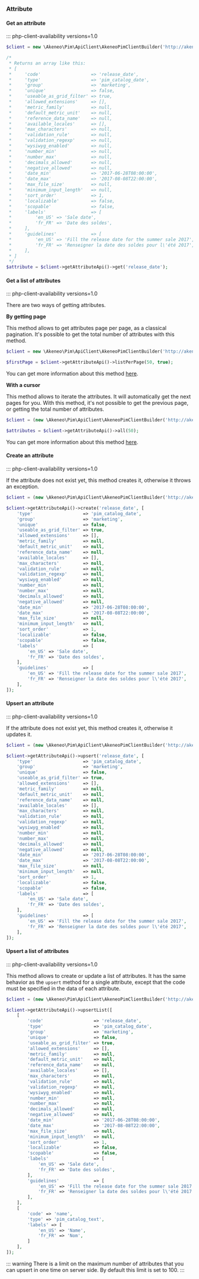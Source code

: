 ### Attribute

#### Get an attribute 
::: php-client-availability versions=1.0

```php
$client = new \Akeneo\Pim\ApiClient\AkeneoPimClientBuilder('http://akeneo.com/')->buildAuthenticatedByPassword('client_id', 'secret', 'admin', 'admin');

/*
 * Returns an array like this:
 * [
 *     'code'                   => 'release_date',
 *     'type'                   => 'pim_catalog_date',
 *     'group'                  => 'marketing',
 *     'unique'                 => false,
 *     'useable_as_grid_filter' => true,
 *     'allowed_extensions'     => [],
 *     'metric_family'          => null,
 *     'default_metric_unit'    => null,
 *     'reference_data_name'    => null,
 *     'available_locales'      => [],
 *     'max_characters'         => null,
 *     'validation_rule'        => null,
 *     'validation_regexp'      => null,
 *     'wysiwyg_enabled'        => null,
 *     'number_min'             => null,
 *     'number_max'             => null,
 *     'decimals_allowed'       => null,
 *     'negative_allowed'       => null,
 *     'date_min'               => '2017-06-28T08:00:00',
 *     'date_max'               => '2017-08-08T22:00:00',
 *     'max_file_size'          => null,
 *     'minimum_input_length'   => null,
 *     'sort_order'             => 1,
 *     'localizable'            => false,
 *     'scopable'               => false,
 *     'labels'                 => [
 *         'en_US' => 'Sale date',
 *         'fr_FR' => 'Date des soldes',
 *     ],
 *     'guidelines'             => [
 *         'en_US' => 'Fill the release date for the summer sale 2017',
 *         'fr_FR' => 'Renseigner la date des soldes pour l\'été 2017',
 *     ],
 * ]
 */
$attribute = $client->getAttributeApi()->get('release_date');
```

#### Get a list of attributes
::: php-client-availability versions=1.0

There are two ways of getting attributes. 

**By getting page**

This method allows to get attributes page per page, as a classical pagination.
It's possible to get the total number of attributes with this method.

```php
$client = new \Akeneo\Pim\ApiClient\AkeneoPimClientBuilder('http://akeneo.com/')->buildAuthenticatedByPassword('client_id', 'secret', 'admin', 'admin');

$firstPage = $client->getAttributeApi()->listPerPage(50, true);
```

You can get more information about this method [here](/php-client/list-resources.html#by-getting-pages).

**With a cursor**

This method allows to iterate the attributes. It will automatically get the next pages for you.
With this method, it's not possible to get the previous page, or getting the total number of attributes.

```php
$client = (new \Akeneo\Pim\ApiClient\AkeneoPimClientBuilder('http://akeneo.com/'))->buildAuthenticatedByPassword('client_id', 'secret', 'admin', 'admin');

$attributes = $client->getAttributeApi()->all(50);
```

You can get more information about this method [here](/php-client/list-resources.html#with-a-cursor).

#### Create an attribute 
::: php-client-availability versions=1.0

If the attribute does not exist yet, this method creates it, otherwise it throws an exception.

```php
$client = (new \Akeneo\Pim\ApiClient\AkeneoPimClientBuilder('http://akeneo.com/'))->buildAuthenticatedByPassword('client_id', 'secret', 'admin', 'admin');

$client->getAttributeApi()->create('release_date', [
    'type'                   => 'pim_catalog_date',
    'group'                  => 'marketing',
    'unique'                 => false,
    'useable_as_grid_filter' => true,
    'allowed_extensions'     => [],
    'metric_family'          => null,
    'default_metric_unit'    => null,
    'reference_data_name'    => null,
    'available_locales'      => [],
    'max_characters'         => null,
    'validation_rule'        => null,
    'validation_regexp'      => null,
    'wysiwyg_enabled'        => null,
    'number_min'             => null,
    'number_max'             => null,
    'decimals_allowed'       => null,
    'negative_allowed'       => null,
    'date_min'               => '2017-06-28T08:00:00',
    'date_max'               => '2017-08-08T22:00:00',
    'max_file_size'          => null,
    'minimum_input_length'   => null,
    'sort_order'             => 1,
    'localizable'            => false,
    'scopable'               => false,
    'labels'                 => [
        'en_US' => 'Sale date',
        'fr_FR' => 'Date des soldes',
    ],
    'guidelines'             => [
        'en_US' => 'Fill the release date for the summer sale 2017',
        'fr_FR' => 'Renseigner la date des soldes pour l\'été 2017',
    ],
]);
```

#### Upsert an attribute 
::: php-client-availability versions=1.0

If the attribute does not exist yet, this method creates it, otherwise it updates it.

```php
$client = (new \Akeneo\Pim\ApiClient\AkeneoPimClientBuilder('http://akeneo.com/'))->buildAuthenticatedByPassword('client_id', 'secret', 'admin', 'admin');

$client->getAttributeApi()->upsert('release_date', [
    'type'                   => 'pim_catalog_date',
    'group'                  => 'marketing',
    'unique'                 => false,
    'useable_as_grid_filter' => true,
    'allowed_extensions'     => [],
    'metric_family'          => null,
    'default_metric_unit'    => null,
    'reference_data_name'    => null,
    'available_locales'      => [],
    'max_characters'         => null,
    'validation_rule'        => null,
    'validation_regexp'      => null,
    'wysiwyg_enabled'        => null,
    'number_min'             => null,
    'number_max'             => null,
    'decimals_allowed'       => null,
    'negative_allowed'       => null,
    'date_min'               => '2017-06-28T08:00:00',
    'date_max'               => '2017-08-08T22:00:00',
    'max_file_size'          => null,
    'minimum_input_length'   => null,
    'sort_order'             => 1,
    'localizable'            => false,
    'scopable'               => false,
    'labels'                 => [
        'en_US' => 'Sale date',
        'fr_FR' => 'Date des soldes',
    ],
    'guidelines'             => [
        'en_US' => 'Fill the release date for the summer sale 2017',
        'fr_FR' => 'Renseigner la date des soldes pour l\'été 2017',
    ],
]);
```

#### Upsert a list of attributes 
::: php-client-availability versions=1.0

This method allows to create or update a list of attributes.
It has the same behavior as the `upsert` method for a single attribute, except that the code must be specified in the data of each attribute.


```php
$client = (new \Akeneo\Pim\ApiClient\AkeneoPimClientBuilder('http://akeneo.com/'))->buildAuthenticatedByPassword('client_id', 'secret', 'admin', 'admin');

$client->getAttributeApi()->upsertList([
    [
        'code'                   => 'release_date',
        'type'                   => 'pim_catalog_date',
        'group'                  => 'marketing',
        'unique'                 => false,
        'useable_as_grid_filter' => true,
        'allowed_extensions'     => [],
        'metric_family'          => null,
        'default_metric_unit'    => null,
        'reference_data_name'    => null,
        'available_locales'      => [],
        'max_characters'         => null,
        'validation_rule'        => null,
        'validation_regexp'      => null,
        'wysiwyg_enabled'        => null,
        'number_min'             => null,
        'number_max'             => null,
        'decimals_allowed'       => null,
        'negative_allowed'       => null,
        'date_min'               => '2017-06-28T08:00:00',
        'date_max'               => '2017-08-08T22:00:00',
        'max_file_size'          => null,
        'minimum_input_length'   => null,
        'sort_order'             => 1,
        'localizable'            => false,
        'scopable'               => false,
        'labels'                 => [
            'en_US' => 'Sale date',
            'fr_FR' => 'Date des soldes',
        ],
        'guidelines'             => [
            'en_US' => 'Fill the release date for the summer sale 2017',
            'fr_FR' => 'Renseigner la date des soldes pour l\'été 2017',
        ],
    ],
    [
        'code' => 'name',
        'type' => 'pim_catalog_text',
        'labels' => [
            'en_US' => 'Name',
            'fr_FR' => 'Nom',
        ]
    ],
]);
```

::: warning
There is a limit on the maximum number of attributes that you can upsert in one time on server side. By default this limit is set to 100.
:::
